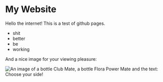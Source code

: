 # My Website

Hello the internet! This is a test of github pages.

 * shit
 * better
 * be
 * working

And a nice image for your viewing pleasure:

![An image of a bottle Club Mate, a bottle Flora Power Mate and the text: Choose your side!](https://media.giphy.com/media/zhbrTTpmSCYog/giphy.gif)
